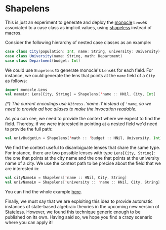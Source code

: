 # Shapelens

This is just an experiment to generate and deploy the [monocle](https://github.com/julien-truffaut/Monocle) `Lens`es associated to a case class as implicit values, using [shapeless](https://github.com/milessabin/shapeless) instead of macros. 

Consider the following hierarchy of nested case classes as an example:

```scala
case class City(population: Int, name: String, university: University)
case class University(name: String, math: Department)
case class Department(budget: Int)
```

We could use `Shapelens` to generate monocle's `Lens`es for each field. For instance, we could generate the lens that points at the `name` field of a `City` as follows:

```scala
import monocle.Lens
val nameLn: Lens[City, String] = Shapelens['name :: HNil, City, Int]
```

_(*) The current encodings use `Witness.`'name`.T` instead of `'name`, so we need to provide ad hoc aliases to make the invocation readable._

As you can see, we need to provide the context where we expect to find the field. Thereby, if we were interested in pointing at a nested field we'd need to provide the full path:

```scala
val univBudgetLn = Shapelens['math :: 'budget :: HNil, University, Int]
``` 

We find the context useful to disambiguate lenses that share the same type. For instance, there are two possible lenses with type `Lens[City, String]`: the one that points at the city name and the one that points at the university name of a city. We use the context path to be precise about the field that we are interested in:

```scala
val cityNameLn = Shapelens['name :: HNil, City, String]
val univNameLn = Shapelens['university :: 'name :: HNil, City, String]
```

You can find the whole example [here](src/test/scala/University.scala).

Finally, we must say that we are exploiting this idea to provide automatic instances of state-based algebraic theories in the upcoming new version of [Stateless](http://github.com/hablapps/stateless). However, we found this technique generic enough to be published on its own. Having said so, we hope you find a crazy scenario where you can apply it! 

